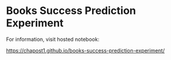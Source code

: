 # Books Success Prediction Experiment

For information, visit hosted notebook:

https://chapost1.github.io/books-success-prediction-experiment/

